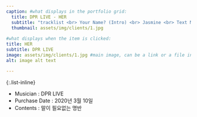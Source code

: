```yaml
---
caption: #what displays in the portfolio grid:
  title: DPR LIVE - HER
  subtitle: "tracklist <br> Your Name? (Intro) <br> Jasmine <br> Text Me <br> Is You Down <br> Martini Blue (title)"
  thumbnail: assets/img/clients/1.jpg
  
#what displays when the item is clicked:
title: HER
subtitle: DPR LIVE
image: assets/img/clients/1.jpg #main image, can be a link or a file in assets/img/portfolio
alt: image alt text

---
```


{:.list-inline} 
- Musician : DPR LIVE 
- Purchase Date : 2020년 3월 10일 
- Contents : 말이 필요없는 명반

